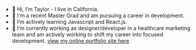 - 👋 Hi, I’m Taylor - I live in California.
- 👀 I'm a recent Master Grad and am pursuing a career in development.
- 🌱 I’m actively learning Javascript and React.js.
- 💞️ I’m currently working as designer/developer in a healthcare marketing team and am actively working to shift my career into focused development. 
[view my online portfolio site here](https://tayconn.github.io/)
